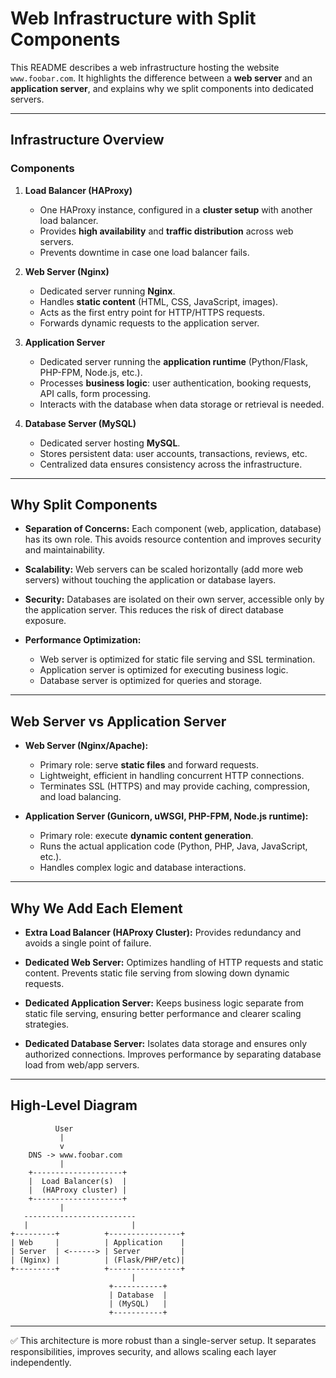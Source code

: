 # Web Infrastructure with Split Components

This README describes a web infrastructure hosting the website `www.foobar.com`. It highlights the difference between a **web server** and an **application server**, and explains why we split components into dedicated servers.

---

## Infrastructure Overview

### Components

1. **Load Balancer (HAProxy)**

   * One HAProxy instance, configured in a **cluster setup** with another load balancer.
   * Provides **high availability** and **traffic distribution** across web servers.
   * Prevents downtime in case one load balancer fails.

2. **Web Server (Nginx)**

   * Dedicated server running **Nginx**.
   * Handles **static content** (HTML, CSS, JavaScript, images).
   * Acts as the first entry point for HTTP/HTTPS requests.
   * Forwards dynamic requests to the application server.

3. **Application Server**

   * Dedicated server running the **application runtime** (Python/Flask, PHP-FPM, Node.js, etc.).
   * Processes **business logic**: user authentication, booking requests, API calls, form processing.
   * Interacts with the database when data storage or retrieval is needed.

4. **Database Server (MySQL)**

   * Dedicated server hosting **MySQL**.
   * Stores persistent data: user accounts, transactions, reviews, etc.
   * Centralized data ensures consistency across the infrastructure.

---

## Why Split Components

* **Separation of Concerns:**
  Each component (web, application, database) has its own role. This avoids resource contention and improves security and maintainability.

* **Scalability:**
  Web servers can be scaled horizontally (add more web servers) without touching the application or database layers.

* **Security:**
  Databases are isolated on their own server, accessible only by the application server. This reduces the risk of direct database exposure.

* **Performance Optimization:**

  * Web server is optimized for static file serving and SSL termination.
  * Application server is optimized for executing business logic.
  * Database server is optimized for queries and storage.

---

## Web Server vs Application Server

* **Web Server (Nginx/Apache):**

  * Primary role: serve **static files** and forward requests.
  * Lightweight, efficient in handling concurrent HTTP connections.
  * Terminates SSL (HTTPS) and may provide caching, compression, and load balancing.

* **Application Server (Gunicorn, uWSGI, PHP-FPM, Node.js runtime):**

  * Primary role: execute **dynamic content generation**.
  * Runs the actual application code (Python, PHP, Java, JavaScript, etc.).
  * Handles complex logic and database interactions.

---

## Why We Add Each Element

* **Extra Load Balancer (HAProxy Cluster):**
  Provides redundancy and avoids a single point of failure.

* **Dedicated Web Server:**
  Optimizes handling of HTTP requests and static content. Prevents static file serving from slowing down dynamic requests.

* **Dedicated Application Server:**
  Keeps business logic separate from static file serving, ensuring better performance and clearer scaling strategies.

* **Dedicated Database Server:**
  Isolates data storage and ensures only authorized connections. Improves performance by separating database load from web/app servers.

---

## High-Level Diagram

```
          User
           |
           v
    DNS -> www.foobar.com
           |
    +--------------------+
    |  Load Balancer(s)  |
    |  (HAProxy cluster) |
    +--------------------+
           |
   -------------------------
   |                       |
+---------+          +----------------+
| Web     |          | Application    |
| Server  | <------> | Server         |
| (Nginx) |          | (Flask/PHP/etc)|
+---------+          +----------------+
                           |
                      +-----------+
                      | Database  |
                      | (MySQL)   |
                      +-----------+
```

---

✅ This architecture is more robust than a single-server setup. It separates responsibilities, improves security, and allows scaling each layer independently.
